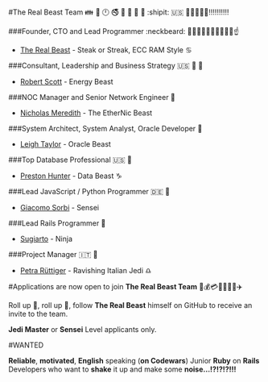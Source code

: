 #The Real Beast Team :family: :restroom: :clock12: :no_smoking: :no_mobile_phones: :e-mail: :do_not_litter: :no_pedestrians:  :shipit: :us: :statue_of_liberty::boom::boom::boom::boom::bangbang::bangbang::bangbang::bangbang::bangbang:

###Founder, CTO and Lead Programmer :neckbeard: :guardsman::muscle::muscle::fist::fist::facepunch::facepunch::boom::boom::point_up:

- [The Real Beast](http://thebeast.me/about/) - Steak or Streak, ECC RAM Style :cancer:

###Consultant, Leadership and Business Strategy :us: :older_man: :whale:

- [Robert Scott](https://www.linkedin.com/in/robert-scott-26bb128) - Energy Beast

###NOC Manager and Senior Network Engineer :man:

- [Nicholas Meredith](https://twitter.com/MrNickMeredith) - The EtherNic Beast

###System Architect, System Analyst, Oracle Developer :princess:

- [Leigh Taylor](https://au.linkedin.com/in/leigh-taylor-5408a152) - Oracle Beast

###Top Database Professional :us: :man:

- [Preston Hunter](https://www.upwork.com/users/~012ab645e1d96a5c7f) - Data Beast :capricorn:

###Lead JavaScript / Python Programmer :de: :man:

- [Giacomo Sorbi](https://www.codewars.com/users/GiacomoSorbi) - Sensei

###Lead Rails Programmer :man:

- [Sugiarto](https://www.upwork.com/freelancers/~01e12d81269df3013f) - Ninja

###Project Manager :it: :princess: 

- [Petra Rüttiger](https://www.upwork.com/o/profiles/users/_~01012c0f7e1e9bc171/) - Ravishing Italian Jedi :libra:


#Applications are now open to join **The Real Beast Team** :passport_control::moneybag::credit_card::red_car::sailboat::speedboat::helicopter::airplane:

Roll up :loudspeaker:, roll up :loudspeaker:, follow **The Real Beast** himself on GitHub to receive an invite to the team.

**Jedi Master** or **Sensei** Level applicants only.

#WANTED

**Reliable**, **motivated**, **English** speaking (**on Codewars**) Junior **Ruby** on **Rails** Developers who want to **shake** it up and make some **noise...!?!?!?!!!**



